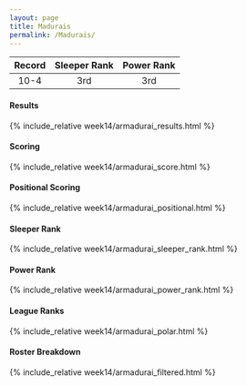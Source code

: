 ```yaml
---
layout: page
title: Madurais
permalink: /Madurais/
---
```


Record | Sleeper Rank | Power Rank               
:--: | :--: | :--:
10-4 | 3rd | 3rd   

#### Results
{% include_relative week14/armadurai_results.html %}

#### Scoring
{% include_relative week14/armadurai_score.html %}

#### Positional Scoring
{% include_relative week14/armadurai_positional.html %}

#### Sleeper Rank
{% include_relative week14/armadurai_sleeper_rank.html %}

#### Power Rank
{% include_relative week14/armadurai_power_rank.html %}

#### League Ranks
{% include_relative week14/armadurai_polar.html %}

#### Roster Breakdown
{% include_relative week14/armadurai_filtered.html %}
